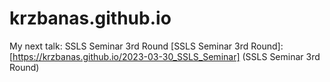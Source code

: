 # krzbanas.github.io

My next talk:
SSLS Seminar 3rd Round
[SSLS Seminar 3rd Round]: [https://krzbanas.github.io/2023-03-30_SSLS_Seminar]  (SSLS Seminar 3rd Round)
